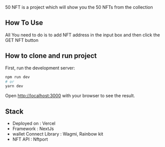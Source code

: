 50 NFT is a project which will show you the 50 NFTs from the collection

## How To Use

All You need to do is to add NFT address in the input box and then click the GET NFT button

## How to clone and run project

First, run the development server:

```bash
npm run dev
# or
yarn dev
```

Open [http://localhost:3000](http://localhost:3000) with your browser to see the result.

## Stack

- Deployed on : Vercel
- Framework : NextJs
- wallet Connect Library : Wagmi, Rainbow kit
- NFT API : Nftport
